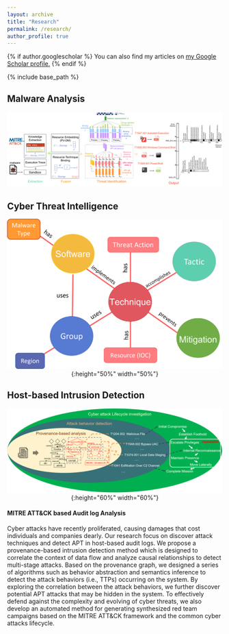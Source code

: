 ```yaml
---
layout: archive
title: "Research"
permalink: /research/
author_profile: true
---
```


{% if author.googlescholar %}
  You can also find my articles on <u><a href="{{author.googlescholar}}">my Google Scholar profile</a>.</u>
{% endif %}

{% include base_path %}
## Malware Analysis
  ![Malware Analysis](/images/Malware_Analysis.png)

## Cyber Threat Intelligence
<div align=center>
  
![Cyber Threat Analysis](/images/Cyber_Threat_Analysis.png){:height="50%" width="50%"}
</div>
  
## Host-based Intrusion Detection
<div align=center>
  
![HIPS](/images/HIPS.png){:height="60%" width="60%"}
</div>
  
#### MITRE ATT&CK based Audit log Analysis
Cyber attacks have recently proliferated, causing damages that cost individuals and companies dearly. Our research focus on discover attack techniques and detect APT in host-based audit logs. We propose a provenance-based intrusion detection method which is designed to correlate the context of data flow and analyze causal relationships to detect multi-stage attacks. Based on the provenance graph, we designed a series of algorithms such as behavior abstraction and semantics inference to detect the attack behaviors (i.e., TTPs) occurring on the system. By exploring the correlation between the attack behaviors, we further discover potential APT attacks that may be hidden in the system. To effectively defend against the complexity and evolving of cyber threats, we also develop an automated method for generating synthesized red team campaigns based on the MITRE ATT&CK framework and the common cyber attacks lifecycle.



